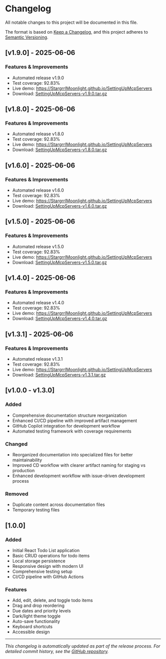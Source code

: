 # Changelog

All notable changes to this project will be documented in this file.

The format is based on [Keep a Changelog](https://keepachangelog.com/en/1.0.0/),
and this project adheres to [Semantic Versioning](https://semver.org/spec/v2.0.0.html).

## [v1.9.0] - 2025-06-06

### Features & Improvements
- Automated release v1.9.0
- Test coverage: 92.83%
- Live demo: https://StargrrlMoonlight.github.io/SettingUpMcpServers
- Download: [SettingUpMcpServers-v1.9.0.tar.gz](https://github.com/StargrrlMoonlight/SettingUpMcpServers/releases/download/v1.9.0/SettingUpMcpServers-v1.9.0.tar.gz)

## [v1.8.0] - 2025-06-06

### Features & Improvements
- Automated release v1.8.0
- Test coverage: 92.83%
- Live demo: https://StargrrlMoonlight.github.io/SettingUpMcpServers
- Download: [SettingUpMcpServers-v1.8.0.tar.gz](https://github.com/StargrrlMoonlight/SettingUpMcpServers/releases/download/v1.8.0/SettingUpMcpServers-v1.8.0.tar.gz)

## [v1.6.0] - 2025-06-06

### Features & Improvements
- Automated release v1.6.0
- Test coverage: 92.83%
- Live demo: https://StargrrlMoonlight.github.io/SettingUpMcpServers
- Download: [SettingUpMcpServers-v1.6.0.tar.gz](https://github.com/StargrrlMoonlight/SettingUpMcpServers/releases/download/v1.6.0/SettingUpMcpServers-v1.6.0.tar.gz)

## [v1.5.0] - 2025-06-06

### Features & Improvements
- Automated release v1.5.0
- Test coverage: 92.83%
- Live demo: https://StargrrlMoonlight.github.io/SettingUpMcpServers
- Download: [SettingUpMcpServers-v1.5.0.tar.gz](https://github.com/StargrrlMoonlight/SettingUpMcpServers/releases/download/v1.5.0/SettingUpMcpServers-v1.5.0.tar.gz)

## [v1.4.0] - 2025-06-06

### Features & Improvements
- Automated release v1.4.0
- Test coverage: 92.83%
- Live demo: https://StargrrlMoonlight.github.io/SettingUpMcpServers
- Download: [SettingUpMcpServers-v1.4.0.tar.gz](https://github.com/StargrrlMoonlight/SettingUpMcpServers/releases/download/v1.4.0/SettingUpMcpServers-v1.4.0.tar.gz)

## [v1.3.1] - 2025-06-06

### Features & Improvements
- Automated release v1.3.1
- Test coverage: 92.83%
- Live demo: https://StargrrlMoonlight.github.io/SettingUpMcpServers
- Download: [SettingUpMcpServers-v1.3.1.tar.gz](https://github.com/StargrrlMoonlight/SettingUpMcpServers/releases/download/v1.3.1/SettingUpMcpServers-v1.3.1.tar.gz)

## [v1.0.0 - v1.3.0]

### Added
- Comprehensive documentation structure reorganization
- Enhanced CI/CD pipeline with improved artifact management
- GitHub Copilot integration for development workflow
- Automated testing framework with coverage requirements

### Changed
- Reorganized documentation into specialized files for better maintainability
- Improved CD workflow with clearer artifact naming for staging vs production
- Enhanced development workflow with issue-driven development process

### Removed
- Duplicate content across documentation files
- Temporary testing files

## [1.0.0] 

### Added
- Initial React Todo List application
- Basic CRUD operations for todo items
- Local storage persistence
- Responsive design with modern UI
- Comprehensive testing setup
- CI/CD pipeline with GitHub Actions

### Features
- Add, edit, delete, and toggle todo items
- Drag and drop reordering
- Due dates and priority levels
- Dark/light theme toggle
- Auto-save functionality
- Keyboard shortcuts
- Accessible design

---

*This changelog is automatically updated as part of the release process. For detailed commit history, see the [GitHub repository](https://github.com/StargrrlMoonlight/SettingUpMcpServers).*

